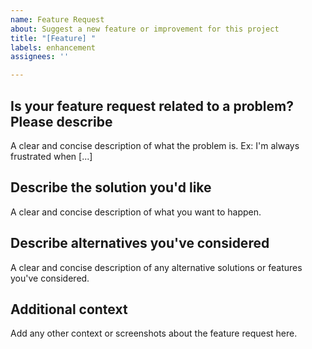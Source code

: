 ```yaml
---
name: Feature Request
about: Suggest a new feature or improvement for this project
title: "[Feature] "
labels: enhancement
assignees: ''

---
```


## Is your feature request related to a problem? Please describe

A clear and concise description of what the problem is. Ex: I'm always frustrated when [...]

## Describe the solution you'd like

A clear and concise description of what you want to happen.

## Describe alternatives you've considered

A clear and concise description of any alternative solutions or features you've considered.

## Additional context

Add any other context or screenshots about the feature request here.

